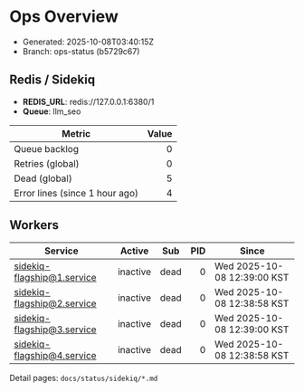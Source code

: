 # Ops Overview

- Generated: 2025-10-08T03:40:15Z
- Branch: ops-status (b5729c67)

## Redis / Sidekiq
- **REDIS_URL**: redis://127.0.0.1:6380/1
- **Queue**: llm_seo

| Metric | Value |
|---|---:|
| Queue backlog | 0 |
| Retries (global) | 0 |
| Dead (global) | 5 |
| Error lines (since 1 hour ago) | 4 |

## Workers
| Service | Active | Sub | PID | Since |
|---|---|---|---:|---|
| sidekiq-flagship@1.service | inactive | dead | 0 | Wed 2025-10-08 12:39:00 KST |
| sidekiq-flagship@2.service | inactive | dead | 0 | Wed 2025-10-08 12:38:58 KST |
| sidekiq-flagship@3.service | inactive | dead | 0 | Wed 2025-10-08 12:39:00 KST |
| sidekiq-flagship@4.service | inactive | dead | 0 | Wed 2025-10-08 12:38:58 KST |

Detail pages: `docs/status/sidekiq/*.md`
